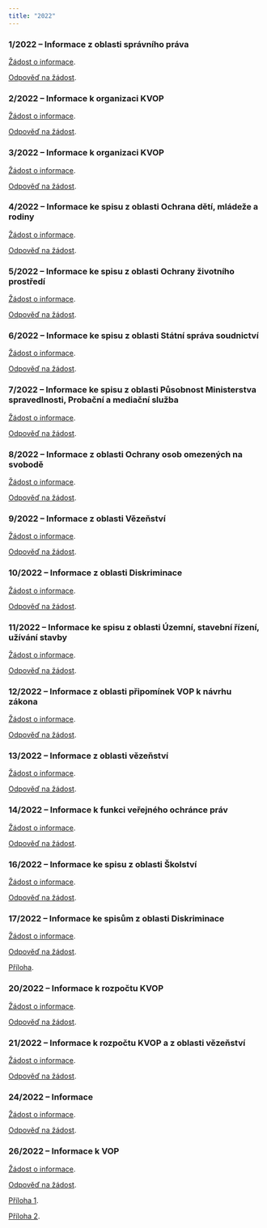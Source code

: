 ```yaml
---
title: "2022"
---
```

<h3>1/2022 &ndash; Informace z&nbsp;oblasti správního práva</h3>

<p><a href="https://www.ochrance.cz/info106/2022/1_2022_zadost.pdf">Žádost o informace</a>.</p>

<p><a href="https://www.ochrance.cz/info106/2022/1_2022_odpoved.odt">Odpověď na žádost</a>.</p>

<h3>2/2022 &ndash; Informace k&nbsp;organizaci KVOP</h3>

<p><a href="https://www.ochrance.cz/info106/2022/2_2022_zadost.pdf">Žádost o informace</a>.</p>

<p><a href="https://www.ochrance.cz/info106/2022/2_2022_odpoved.odt">Odpověď na žádost</a>.</p>

<h3>3/2022 &ndash; Informace k&nbsp;organizaci KVOP</h3>

<p><a href="https://www.ochrance.cz/info106/2022/3_2022_zadost.pdf">Žádost o informace</a>.</p>

<p><a href="https://www.ochrance.cz/info106/2022/3_2022.odt">Odpověď na žádost</a>.</p>

<h3>4/2022 &ndash; Informace ke spisu z&nbsp;oblasti Ochrana dětí, mládeže a rodiny</h3>

<p><a href="https://www.ochrance.cz/info106/2022/4_2022_zadost.pdf">Žádost o informace</a>.</p>

<p><a href="https://www.ochrance.cz/info106/2022/4_2022_odpoved.odt">Odpověď na žádost</a>.</p>

<h3>5/2022 &ndash; Informace&nbsp;ke spisu z&nbsp;oblasti Ochrany životního prostředí</h3>

<p><a href="https://www.ochrance.cz/info106/2022/5_2022_zadost.pdf">Žádost o informace</a>.</p>

<p><a href="https://www.ochrance.cz/info106/2022/5_2022_odpoved.odt">Odpověď na žádost</a>.</p>

<h3>6/2022 &ndash; Informace&nbsp;ke spisu z&nbsp;oblasti Státní správa soudnictví</h3>

<p><a href="https://www.ochrance.cz/info106/2022/6_2022_zadost.pdf">Žádost o informace</a>.</p>

<p><a href="https://www.ochrance.cz/info106/2022/6_2022_odpoved.odt">Odpověď na žádost</a>.</p>

<h3>7/2022 &ndash; Informace ke spisu z&nbsp;oblasti Působnost Ministerstva spravedlnosti, Probační a mediační služba</h3>

<p><a href="https://www.ochrance.cz/info106/2022/7_2022_zadost.pdf">Žádost o informace</a>.</p>

<p><a href="https://www.ochrance.cz/info106/2022/7_2022_odpoved.odt">Odpověď na žádost</a>.</p>

<h3>8/2022 &ndash; Informace&nbsp;z&nbsp;oblasti Ochrany osob omezených na svobodě</h3>

<p><a href="https://www.ochrance.cz/info106/2022/8_2022_zadost.pdf">Žádost o informace</a>.</p>

<p><a href="https://www.ochrance.cz/info106/2022/8_2022_odpoved.odt">Odpověď na žádost</a>.</p>

<h3>9/2022 &ndash; Informace&nbsp;z&nbsp;oblasti Vězeňství</h3>

<p><a href="https://www.ochrance.cz/info106/2022/9_2022_zadost.pdf">Žádost o informace</a>.</p>

<p><a href="https://www.ochrance.cz/info106/2022/9_2022_odpoved.odt">Odpověď na žádost</a>.</p>

<h3>10/2022 &ndash; Informace&nbsp;z&nbsp;oblasti Diskriminace</h3>

<p><a href="https://www.ochrance.cz/info106/2022/10_2022_zadost.pdf">Žádost o informace</a>.</p>

<p><a href="https://www.ochrance.cz/info106/2022/10_2022_odpoved.odt">Odpověď na žádost</a>.</p>

<h3>11/2022 &ndash; Informace&nbsp;ke spisu z&nbsp;oblasti Územní, stavební řízení, užívání stavby</h3>

<p><a href="https://www.ochrance.cz/info106/2022/11_2022_zadost.pdf">Žádost o informace</a>.</p>

<p><a href="https://www.ochrance.cz/info106/2022/11_2022_odpoved.odt">Odpověď na žádost</a>.</p>

<h3>12/2022 &ndash; Informace&nbsp;<strong>z oblasti připomínek VOP k návrhu zákona</strong>&nbsp;</h3>

<p><a href="https://www.ochrance.cz/info106/2022/12_2022_zadost.pdf">Žádost o informace</a>.</p>

<p><a href="https://www.ochrance.cz/info106/2022/22_2022_odpoved.odt">Odpověď na žádost</a>.</p>

<h3>13/2022 &ndash; Informace&nbsp;z&nbsp;oblasti vězeňství</h3>

<p><a href="https://www.ochrance.cz/info106/2022/13_2022_zadost.pdf">Žádost o informace</a>.</p>

<p><a href="https://www.ochrance.cz/info106/2022/13_2022_odpoved.odt">Odpověď na žádost</a>.</p>

<h3>14/2022 &ndash; Informace&nbsp;<strong>k&nbsp;funkci veřejného ochránce práv</strong></h3>

<p><a href="https://www.ochrance.cz/info106/2022/14_2022_zadost.pdf">Žádost o informace</a>.</p>

<p><a href="https://www.ochrance.cz/info106/2022/14_2022_odpoved.odt">Odpověď na žádost</a>.</p>

<h3>16/2022 &ndash; Informace&nbsp;<strong>ke spisu z&nbsp;oblasti Školství</strong></h3>

<p><a href="https://www.ochrance.cz/info106/2022/16_2022_zadost.pdf">Žádost o informace</a>.</p>

<p><a href="https://www.ochrance.cz/info106/2022/16_2022_odpoved.odt">Odpověď na žádost</a>.</p>

<h3>17/2022 &ndash; Informace ke spisům z&nbsp;oblasti Diskriminace</h3>

<p><a href="https://www.ochrance.cz/info106/2022/17_2022_zadost.pdf">Žádost o informace</a>.</p>

<p><a href="https://www.ochrance.cz/info106/2022/17_2022_odpoved.odt">Odpověď na žádost</a>.</p>

<p><a href="https://www.ochrance.cz/info106/2022/17_2022_odpoved_priloha.pdf">Příloha</a>.</p>

<h3>20/2022 &ndash; Informace k&nbsp;rozpočtu KVOP</h3>

<p><a href="https://www.ochrance.cz/info106/2022/20_2022_zadost.pdf">Žádost o informace</a>.</p>

<p><a href="https://www.ochrance.cz/info106/2022/20_2022_odpoved.odt">Odpověď na žádost</a>.</p>

<h3>21/2022 &ndash; Informace k&nbsp;rozpočtu KVOP a z&nbsp;oblasti vězeňství</h3>

<p><a href="https://www.ochrance.cz/info106/2022/21_2022_zadost.pdf">Žádost o informace</a>.</p>

<p><a href="https://www.ochrance.cz/info106/2022/21_2022_odpoved.odt">Odpověď na žádost</a>.</p>

<h3>24/2022 &ndash; Informace</h3>

<p><a href="https://www.ochrance.cz/info106/2022/24_2022_zadost.pdf">Žádost o informace</a>.</p>

<p><a href="https://www.ochrance.cz/info106/2022/24_2022_odpoved.odt">Odpověď na žádost</a>.</p>

<h3>26/2022 &ndash; Informace k VOP</h3>

<p><a href="https://www.ochrance.cz/info106/2022/26_2022_zadost.pdf">Žádost o informace</a>.</p>

<p><a href="https://www.ochrance.cz/info106/2022/26_2022_odpoved.odt">Odpověď na žádost</a>.</p>

<p><a href="https://www.ochrance.cz/info106/2022/26_2022_odpoved_priloha_c.1.pdf">Příloha 1</a>.</p>

<p><a href="https://www.ochrance.cz/info106/2022/26_2022_odpoved_priloha_c.2.docx">Příloha 2</a>.</p>
